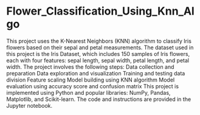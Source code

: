 # Flower_Classification_Using_Knn_Algo
This project uses the K-Nearest Neighbors (KNN) algorithm to classify Iris flowers based on their sepal and petal measurements. The dataset used in this project is the Iris Dataset, which includes 150 samples of Iris flowers, each with four features: sepal length, sepal width, petal length, and petal width.
The project involves the following steps:
      Data collection and preparation
      Data exploration and visualization
      Training and testing data division
      Feature scaling
      Model building using KNN algorithm
      Model evaluation using accuracy score and confusion matrix
This project is implemented using Python and popular libraries: NumPy, Pandas, Matplotlib, and Scikit-learn. The code and instructions are provided in the Jupyter notebook.
